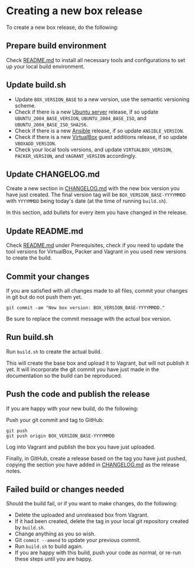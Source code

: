 # Creating a new box release

To create a new box release, do the following:

## Prepare build environment

Check [README.md](README.md) to install all necessary tools and configurations to set up your local build environment.

## Update build.sh

* Update `BOX_VERSION_BASE` to a new version, use the semantic versioning scheme.
* Check if there is a new [Ubuntu server](https://ubuntu.com/download/server) release, if so update `UBUNTU_2004_BASE_VERSION`, `UBUNTU_2004_BASE_ISO`, and `UBUNTU_2004_BASE_ISO_SHA256`.
* Check if there is a new [Ansible](https://pypi.org/project/ansible/) release, if so update `ANSIBLE_VERSION`.
* Check if there is a new [VirtualBox](https://download.virtualbox.org/virtualbox) guest additions release, if so update `VBOXADD_VERSION`.
* Check your local tools versions, and update `VIRTUALBOX_VERSION`, `PACKER_VERSION`, and `VAGRANT_VERSION` accordingly.

## Update CHANGELOG.md

Create a new section in [CHANGELOG.md](CHANGELOG.md) with the new box version you have just created. The final version  tag will be `BOX_VERSION_BASE-YYYYMMDD` with `YYYYMMDD` being today's date (at the time of running `build.sh`).

In this section, add bullets for every item you have changed in the release.

## Update README.md

Check [README.md](README.md) under Prerequisites, check if you need to update the tool versions for VirtualBox, Packer and Vagrant in you used new versions to create the build.

## Commit your changes

If you are satisfied with all changes made to all files, commit your changes in git but do not push them yet.

```shell
git commit -am "New box version: BOX_VERSION_BASE-YYYYMMDD."
```

Be sure to replace the commit message with the actual box version.

## Run build.sh

Run `build.sh` to create the actual build.

This will create the base box and upload it to Vagrant, but will not publish it yet. It will incorporate the git commit you have just made in the documentation so the build can be reproduced.

## Push the code and publish the release

If you are happy with your new build, do the following:

Push your git commit and tag to GitHub:

```shell
git push
git push origin BOX_VERSION_BASE-YYYYMMDD
```

Log into Vagrant and publish the box you have just uploaded.

Finally, in GitHub, create a release based on the tag you have just pushed, copying the section you have added in [CHANGELOG.md](CHANGELOG.md) as the release notes.

## Failed build or changes needed

Should the build fail, or if you want to make changes, do the following:

* Delete the uploaded and unreleased box from Vagrant.
* If it had been created, delete the tag in your local git repository created by `build.sh`.
* Change anything as you so wish.
* Git `commit --amend` to update your previous commit.
* Run `build.sh` to build again.
* If you are happy with this build, push your code as normal, or re-run these steps until you are happy.